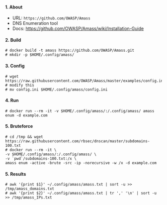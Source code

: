#### 1. About

- URL: `https://github.com/OWASP/Amass`
- DNS Enumeration tool
- Docs: https://github.com/OWASP/Amass/wiki/Installation-Guide

#### 2. Build
```
# docker build -t amass https://github.com/OWASP/Amass.git
# mkdir -p $HOME/.config/amass/
```

#### 3. Config
```
# wget https://raw.githubusercontent.com/OWASP/Amass/master/examples/config.ini # modify this
# mv config.ini $HOME/.config/amass/config.ini
```

#### 4. Run
```
# docker run --rm -it -v $HOME/.config/amass/:/.config/amass/ amass enum -d example.com
```

#### 5. Bruteforce
```
# cd /tmp && wget https://raw.githubusercontent.com/rbsec/dnscan/master/subdomains-100.txt
# docker run --rm -it \
-v $HOME/.config/amass/:/.config/amass/ \
-v `pwd`/subdomains-100.txt:/x \
amass enum -active -brute -src -ip -norecursive -w /x -d example.com
```

#### 5. Results
```
# awk '{print $1}' ~/.config/amass/amass.txt | sort -u >> /tmp/amass_domains.txt
# awk '{print $2}' ~/.config/amass/amass.txt | tr ',' '\n' | sort -u >> /tmp/amass_IPs.txt
```
